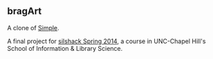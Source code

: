 ## bragArt
A clone of [Simple](https://github.com/orf/simple).

A final project for [silshack Spring 2014](https://github.com/silshack/spring2014), a course in UNC-Chapel Hill's School of Information &amp; Library Science.

